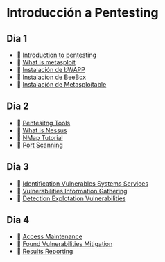# Introducción a Pentesting

## Dia 1

- 📗 [Introduction to pentesting](./introduction-pentesting.es.md)
- 📗 [What is metasploit](./what-is-metasploit.es.md)
- 🧪 [Instalación de bWAPP](./labs/bwapp-installation-configuration-tutorial.es.md)
- 🧪 [Instalacion de BeeBox](./labs/beebox-installation-configuration.md)
- 🧪 [Instalación de Metasploitable](./labs/metasploitable.es.md)


## Dia 2

- 📗 [Pentesitng Tools](./pentesting-tools.es.md)
- 📗 [What is Nessus](./what-is-nessus.md)
- 📗 [NMap Tutorial](./nmap-tutorial.md)
- 📗 [Port Scanning](./port-scanning.es.md)

## Dia 3

- 📗 [Identification Vulnerables Systems Services](./identification-vulnerables-systems-services.es.md)
- 📗 [Vulnerabilities Information Gathering](./vulnerabilities-information-gathering.es.md)
- 📗 [Detection Explotation Vulnerabilities](./detection-explotation-vulnerabilities.es.md)

## Dia 4

- 📗 [Access Maintenance](./access-maintenance.es.md)
- 📗 [Found Vulnerabilities Mitigation](./found-vulnerabilities-mitigation.es.md)
- 📗 [Results Reporting](./results-reporting.es.md)
